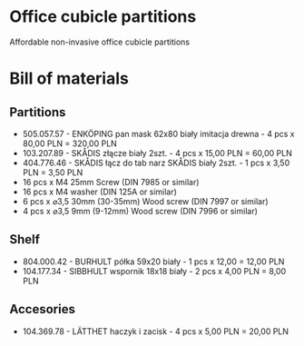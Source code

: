 # Office cubicle partitions
Affordable non-invasive office cubicle partitions

# Bill of materials

## Partitions
- 505.057.57 - ENKÖPING pan mask 62x80 biały imitacja drewna - 4 pcs x 80,00 PLN = 320,00 PLN
- 103.207.89 - SKÅDIS złącze biały 2szt. - 4 pcs x 15,00 PLN = 60,00 PLN
- 404.776.46 - SKÅDIS łącz do tab narz SKÅDIS biały 2szt. - 1 pcs x 3,50 PLN = 3,50 PLN
- 16 pcs x M4 25mm Screw (DIN 7985 or similar)
- 16 pcs x M4 washer (DIN 125A or similar)
- 6 pcs x ⌀3,5 30mm (30-35mm) Wood screw (DIN 7997 or similar)
- 4 pcs x ⌀3,5 9mm (9-12mm) Wood screw (DIN 7996 or similar)

## Shelf
- 804.000.42 - BURHULT półka 59x20 biały - 1 pcs x 12,00 = 12,00 PLN
- 104.177.34 - SIBBHULT wspornik 18x18 biały - 2 pcs x 4,00 PLN = 8,00 PLN

## Accesories
- 104.369.78 - LÄTTHET haczyk i zacisk - 4 pcs x 5,00 PLN = 20,00 PLN


